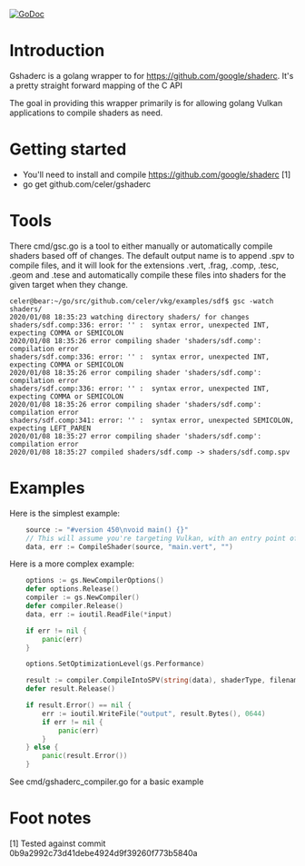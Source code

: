 [![GoDoc](https://godoc.org/github.com/celer/gshaderc?status.svg)](https://godoc.org/github.com/celer/gshaderc)

# Introduction

Gshaderc is a golang wrapper to for https://github.com/google/shaderc. It's a pretty straight forward mapping of the C API

The goal in providing this wrapper primarily is for allowing golang Vulkan applications to compile shaders as need.

# Getting started

 * You'll need to install and compile https://github.com/google/shaderc [1]
 * go get github.com/celer/gshaderc

# Tools

There cmd/gsc.go is a tool to either manually or automatically compile shaders based off of changes. The default output name is to 
append .spv to compile files, and it will look for the extensions .vert, .frag, .comp, .tesc, .geom and .tese and automatically compile
these files into shaders for the given target when they change.

```shell
celer@bear:~/go/src/github.com/celer/vkg/examples/sdf$ gsc -watch shaders/
2020/01/08 18:35:23 watching directory shaders/ for changes
shaders/sdf.comp:336: error: '' :  syntax error, unexpected INT, expecting COMMA or SEMICOLON
2020/01/08 18:35:26 error compiling shader 'shaders/sdf.comp': compilation error
shaders/sdf.comp:336: error: '' :  syntax error, unexpected INT, expecting COMMA or SEMICOLON
2020/01/08 18:35:26 error compiling shader 'shaders/sdf.comp': compilation error
shaders/sdf.comp:336: error: '' :  syntax error, unexpected INT, expecting COMMA or SEMICOLON
2020/01/08 18:35:26 error compiling shader 'shaders/sdf.comp': compilation error
shaders/sdf.comp:341: error: '' :  syntax error, unexpected SEMICOLON, expecting LEFT_PAREN
2020/01/08 18:35:27 error compiling shader 'shaders/sdf.comp': compilation error
2020/01/08 18:35:27 compiled shaders/sdf.comp -> shaders/sdf.comp.spv
```

# Examples

Here is the simplest example:

```go
	source := "#version 450\nvoid main() {}"
	// This will assume you're targeting Vulkan, with an entry point of 'main' and infers the shader type based upon filename
	data, err := CompileShader(source, "main.vert", "")

```

Here is a more complex example:

```go
	options := gs.NewCompilerOptions()
	defer options.Release()
	compiler := gs.NewCompiler()
	defer compiler.Release()
	data, err := ioutil.ReadFile(*input)

	if err != nil {
		panic(err)
	}

	options.SetOptimizationLevel(gs.Performance)

	result := compiler.CompileIntoSPV(string(data), shaderType, filename, entryPoint, options)
	defer result.Release()

	if result.Error() == nil {
		err := ioutil.WriteFile("output", result.Bytes(), 0644)
		if err != nil {
			panic(err)
		}
	} else {
		panic(result.Error())
	}

```

See cmd/gshaderc_compiler.go for a basic example

# Foot notes

[1] Tested against commit 0b9a2992c73d41debe4924d9f39260f773b5840a

